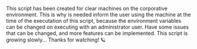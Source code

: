 This script has been created for clear machines on the corporative environment.
This is why is needed inform the user using the machine at the time of the executation of this script, because the environment variables can be changed on executing with an administrator user.
Have some issues that can be changed, and more features can be implemented.
This script is growing slowly...
Thanks for watching! 🪐
